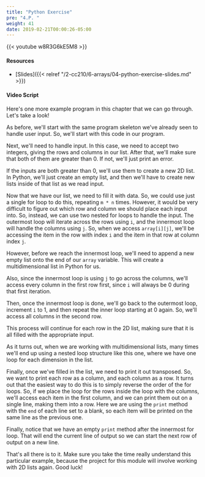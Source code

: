 ```yaml
---
title: "Python Exercise"
pre: "4.P. "
weight: 41
date: 2019-02-21T00:00:26-05:00
---
```


{{< youtube w8R3G6kE5M8 >}}

#### Resources

* [Slides]({{< relref "/2-cc210/6-arrays/04-python-exercise-slides.md" >}})

#### Video Script

Here's one more example program in this chapter that we can go through. Let's take a look!

As before, we'll start with the same program skeleton we've already seen to handle user input. So, we'll start with this code in our program.

Next, we'll need to handle input. In this case, we need to accept two integers, giving the rows and columns in our list. After that, we'll make sure that both of them are greater than 0. If not, we'll just print an error.

If the inputs are both greater than 0, we'll use them to create a new 2D list. In Python, we'll just create an empty list, and then we'll have to create new lists inside of that list as we read input.

Now that we have our list, we need to fill it with data. So, we could use just a single for loop to do this, repeating `m * n` times. However, it would be very difficult to figure out which row and column we should place each input into. So, instead, we can use two nested for loops to handle the input. The outermost loop will iterate across the rows using `i`, and the innermost loop will handle the columns using `j`. So, when we access `array[i][j]`, we'll be accessing the item in the row with index `i` and the item in that row at column index `j`.

However, before we reach the innermost loop, we'll need to append a new empty list onto the end of our `array` variable. This will create a multidimensional list in Python for us.

Also, since the innermost loop is using `j` to go across the columns, we'll access every column in the first row first, since `i` will always be 0 during that first iteration.

Then, once the innermost loop is done, we'll go back to the outermost loop, increment `i` to 1, and then repeat the inner loop starting at 0 again. So, we'll access all columns in the second row.

This process will continue for each row in the 2D list, making sure that it is all filled with the appropriate input.

As it turns out, when we are working with multidimensional lists, many times we'll end up using a nested loop structure like this one, where we have one loop for each dimension in the list.

Finally, once we've filled in the list, we need to print it out transposed. So, we want to print each row as a column, and each column as a row. It turns out that the easiest way to do this is to simply reverse the order of the for loops. So, if we place the loop for the rows inside the loop with the columns, we'll access each item in the first column, and we can print them out on a single line, making them into a row. Here we are using the `print` method with the `end` of each line set to a blank, so each item will be printed on the same line as the previous one.

Finally, notice that we have an empty `print` method after the innermost for loop. That will end the current line of output so we can start the next row of output on a new line.

That's all there is to it. Make sure you take the time really understand this particular example, because the project for this module will involve working with 2D lists again. Good luck!
